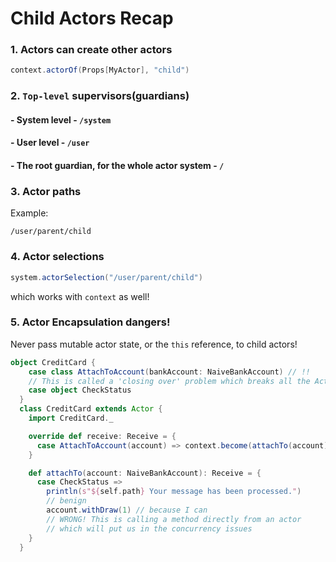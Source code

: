 # Child Actors Recap

### 1. Actors can create other actors
```scala
context.actorOf(Props[MyActor], "child")
```

### 2. `Top-level` supervisors(guardians)
#### - System level - `/system`
#### - User level - `/user`
#### - The root guardian, for the whole actor system - `/`

### 3. Actor paths
Example:
```
/user/parent/child
```

### 4. Actor selections
```scala
system.actorSelection("/user/parent/child")
```
which works with `context` as well!

### 5. Actor Encapsulation dangers!
Never pass mutable actor state, or the `this` reference, to child actors!
```scala
object CreditCard {
    case class AttachToAccount(bankAccount: NaiveBankAccount) // !!
    // This is called a 'closing over' problem which breaks all the Actor model encapsulation
    case object CheckStatus
  }
  class CreditCard extends Actor {
    import CreditCard._

    override def receive: Receive = {
      case AttachToAccount(account) => context.become(attachTo(account))
    }

    def attachTo(account: NaiveBankAccount): Receive = {
      case CheckStatus =>
        println(s"${self.path} Your message has been processed.")
        // benign
        account.withDraw(1) // because I can
        // WRONG! This is calling a method directly from an actor
        // which will put us in the concurrency issues
    }
  }
```
